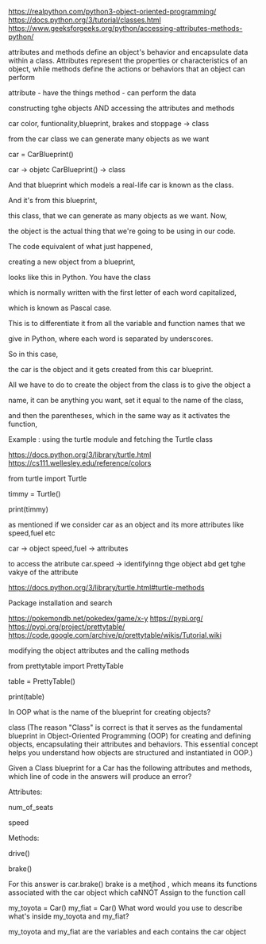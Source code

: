 https://realpython.com/python3-object-oriented-programming/
https://docs.python.org/3/tutorial/classes.html
https://www.geeksforgeeks.org/python/accessing-attributes-methods-python/

attributes and methods define an object's behavior and encapsulate data within a class. Attributes represent the properties or characteristics of an object, while methods define the actions or behaviors that an object can perform

attribute - have the things 
method - can perform the data

constructing tghe objects AND accessing the attributes and methods

car color, funtionality,blueprint, brakes and stoppage -> class

from the car class we can generate many objects as we want

car = CarBlueprint()

car -> objetc
CarBlueprint() -> class

And that blueprint which models a real-life car is known as the class.

And it's from this blueprint,

this class, that we can generate as many objects as we want. Now,

the object is the actual thing that we're going to be using in our code.

The code equivalent of what just happened,

creating a new object from a blueprint,

looks like this in Python. You have the class

which is normally written with the first letter of each word capitalized,

which is known as Pascal case.

This is to differentiate it from all the variable and function names that we

give in Python, where each word is separated by underscores.

So in this case,

the car is the object and it gets created from this car blueprint.

All we have to do to create the object from the class is to give the object a

name, it can be anything you want, set it equal to the name of the class,

and then the parentheses, which in the same way as it activates the function,

Example : using the turtle module and fetching the Turtle class

https://docs.python.org/3/library/turtle.html
https://cs111.wellesley.edu/reference/colors

from turtle import Turtle

timmy = Turtle()

print(timmy)

as mentioned if we consider car as an object and its more attributes like speed,fuel etc

car -> object
speed,fuel -> attributes

to access the atribute car.speed -> identifyinng thge object abd get tghe vakye of the attribute

https://docs.python.org/3/library/turtle.html#turtle-methods

Package installation and search

https://pokemondb.net/pokedex/game/x-y
https://pypi.org/
https://pypi.org/project/prettytable/
https://code.google.com/archive/p/prettytable/wikis/Tutorial.wiki



modifying the object attributes and the calling methods

from prettytable import PrettyTable

table = PrettyTable()

print(table)


In OOP what is the name of the blueprint for creating objects?

class (The reason "Class" is correct is that it serves as the fundamental blueprint in Object-Oriented Programming (OOP) for creating and defining objects, encapsulating their attributes and behaviors. This essential concept helps you understand how objects are structured and instantiated in OOP.)

Given a Class blueprint for a Car has the following attributes and methods, which line of code in the answers will produce an error?

Attributes:

num_of_seats

speed

Methods:

drive()

brake()

For this answer is car.brake() brake is a metjhod , which means its functions associated with the car object which caNNOT Assign to the function call

my_toyota = Car()
my_fiat = Car()
What word would you use to describe what's inside my_toyota and my_fiat?

my_toyota and my_fiat are the variables and each contains the car object






